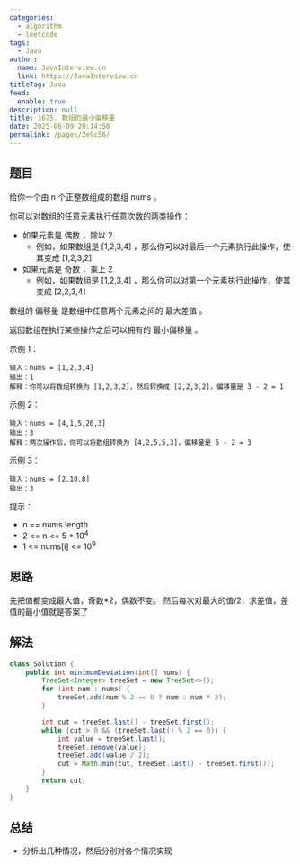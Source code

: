 ```yaml
---
categories: 
  - algorithm
  - leetcode
tags: 
  - Java
author: 
  name: JavaInterview.cn
  link: https://JavaInterview.cn
titleTag: Java
feed: 
  enable: true
description: null
title: 1675. 数组的最小偏移量
date: 2025-06-09 20:14:58
permalink: /pages/2e9c56/
---
```


## 题目
给你一个由 n 个正整数组成的数组 nums 。

你可以对数组的任意元素执行任意次数的两类操作：

* 如果元素是 偶数 ，除以 2
  * 例如，如果数组是 [1,2,3,4] ，那么你可以对最后一个元素执行此操作，使其变成 [1,2,3,2]
* 如果元素是 奇数 ，乘上 2
  * 例如，如果数组是 [1,2,3,4] ，那么你可以对第一个元素执行此操作，使其变成 [2,2,3,4]
  

数组的 偏移量 是数组中任意两个元素之间的 最大差值 。


返回数组在执行某些操作之后可以拥有的 最小偏移量 。



示例 1：

    输入：nums = [1,2,3,4]
    输出：1
    解释：你可以将数组转换为 [1,2,3,2]，然后转换成 [2,2,3,2]，偏移量是 3 - 2 = 1
示例 2：

    输入：nums = [4,1,5,20,3]
    输出：3
    解释：两次操作后，你可以将数组转换为 [4,2,5,5,3]，偏移量是 5 - 2 = 3
示例 3：

    输入：nums = [2,10,8]
    输出：3


提示：

* n == nums.length
* 2 <= n <= 5 * 10<sup>4</sup>
* 1 <= nums[i] <= 10<sup>9</sup>


## 思路

先把值都变成最大值，奇数*2，偶数不变。
然后每次对最大的值/2，求差值，差值的最小值就是答案了

## 解法
```java
class Solution {
    public int minimumDeviation(int[] nums) {
        TreeSet<Integer> treeSet = new TreeSet<>();
        for (int num : nums) {
            treeSet.add(num % 2 == 0 ? num : num * 2);
        }

        int cut = treeSet.last() - treeSet.first();
        while (cut > 0 && (treeSet.last() % 2 == 0)) {
            int value = treeSet.last();
            treeSet.remove(value);
            treeSet.add(value / 2);
            cut = Math.min(cut, treeSet.last() - treeSet.first());
        }
        return cut;
    }
}

```

## 总结

- 分析出几种情况，然后分别对各个情况实现 
